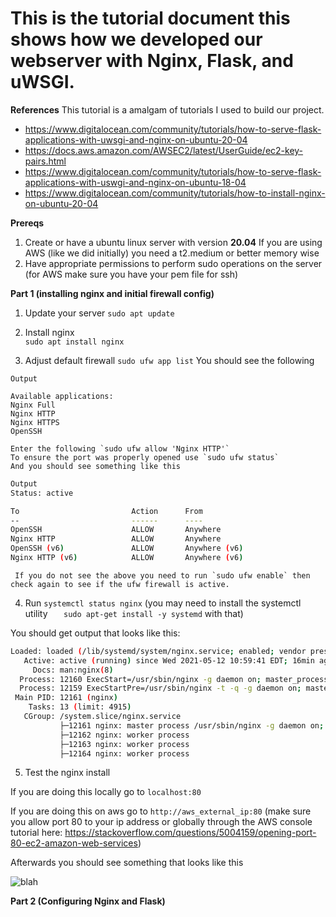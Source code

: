 # This is the tutorial document this shows how we developed our webserver with Nginx, Flask, and uWSGI.

**References**
 This tutorial is a amalgam of tutorials I used to build our project. 
  -  https://www.digitalocean.com/community/tutorials/how-to-serve-flask-applications-with-uwsgi-and-nginx-on-ubuntu-20-04
  - https://docs.aws.amazon.com/AWSEC2/latest/UserGuide/ec2-key-pairs.html
  - https://www.digitalocean.com/community/tutorials/how-to-serve-flask-applications-with-uswgi-and-nginx-on-ubuntu-18-04
  - https://www.digitalocean.com/community/tutorials/how-to-install-nginx-on-ubuntu-20-04

**Prereqs**
1. Create or have a ubuntu linux server with version **20.04**
	If you are using AWS (like we did initially) you need a t2.medium or better memory wise
2. Have appropriate permissions to perform sudo operations on the server (for AWS make sure you have your      	 pem file for ssh)

**Part 1 (installing nginx and initial firewall config)**

1. Update your server 
             `sudo apt update`
             
2. Install nginx             
             `sudo apt install nginx`

3. Adjust default firewall
            `sudo ufw app list`
            You should see the following
```
Output
 
Available applications:
Nginx Full
Nginx HTTP
Nginx HTTPS
OpenSSH
```


    Enter the following `sudo ufw allow 'Nginx HTTP'`
    To ensure the port was properly opened use `sudo ufw status`
    And you should see something like this
```sh
Output
Status: active

To                         Action      From
--                         ------      ----
OpenSSH                    ALLOW       Anywhere                  
Nginx HTTP                 ALLOW       Anywhere                  
OpenSSH (v6)               ALLOW       Anywhere (v6)             
Nginx HTTP (v6)            ALLOW       Anywhere (v6)
```
     If you do not see the above you need to run `sudo ufw enable` then check again to see if the ufw firewall is active. 

4. Run `systemctl status nginx` (you may need to install the systemctl utility `  
sudo apt-get install -y systemd` with that)

You should get output that looks like this:

```sh
Loaded: loaded (/lib/systemd/system/nginx.service; enabled; vendor preset: en
   Active: active (running) since Wed 2021-05-12 10:59:41 EDT; 16min ago
     Docs: man:nginx(8)
  Process: 12160 ExecStart=/usr/sbin/nginx -g daemon on; master_process on; (cod
  Process: 12159 ExecStartPre=/usr/sbin/nginx -t -q -g daemon on; master_process
 Main PID: 12161 (nginx)
    Tasks: 13 (limit: 4915)
   CGroup: /system.slice/nginx.service
           ├─12161 nginx: master process /usr/sbin/nginx -g daemon on; master_pr
           ├─12162 nginx: worker process
           ├─12163 nginx: worker process
           ├─12164 nginx: worker process
```
5. Test the nginx install 

If you are doing this locally go to  `localhost:80`

If you are doing this on aws go to `http://aws_external_ip:80`
(make sure you allow port 80 to your ip address or globally through the AWS console
tutorial here:  https://stackoverflow.com/questions/5004159/opening-port-80-ec2-amazon-web-services)

Afterwards you should see something that looks like this 

![blah](https://i.imgur.com/l5Q6OWe.png)

**Part 2 (Configuring Nginx and Flask)**
